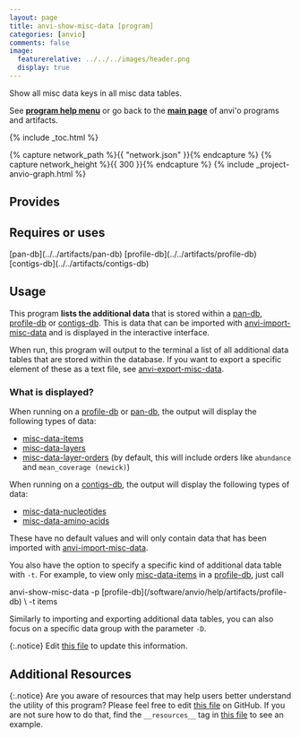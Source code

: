 ```yaml
---
layout: page
title: anvi-show-misc-data [program]
categories: [anvio]
comments: false
image:
  featurerelative: ../../../images/header.png
  display: true
---
```


Show all misc data keys in all misc data tables.

See **[program help menu](../../../vignette#anvi-show-misc-data)** or go back to the **[main page](../../)** of anvi'o programs and artifacts.


{% include _toc.html %}
<div id="svg" class="subnetwork"></div>
{% capture network_path %}{{ "network.json" }}{% endcapture %}
{% capture network_height %}{{ 300 }}{% endcapture %}
{% include _project-anvio-graph.html %}


## Provides

<p style="text-align: left" markdown="1"></p>

## Requires or uses

<p style="text-align: left" markdown="1"><span class="artifact-r">[pan-db](../../artifacts/pan-db)</span> <span class="artifact-r">[profile-db](../../artifacts/profile-db)</span> <span class="artifact-r">[contigs-db](../../artifacts/contigs-db)</span></p>

## Usage


This program **lists the additional data** that is stored within a <span class="artifact-n">[pan-db](/software/anvio/help/artifacts/pan-db)</span>, <span class="artifact-n">[profile-db](/software/anvio/help/artifacts/profile-db)</span> or <span class="artifact-n">[contigs-db](/software/anvio/help/artifacts/contigs-db)</span>. This is data that can be imported with <span class="artifact-n">[anvi-import-misc-data](/software/anvio/help/programs/anvi-import-misc-data)</span> and is displayed in the interactive interface. 

When run, this program will output to the terminal a list of all additional data tables that are stored within the database. If you want to export a specific element of these as a text file, see <span class="artifact-n">[anvi-export-misc-data](/software/anvio/help/programs/anvi-export-misc-data)</span>. 

### What is displayed? 

When running on a <span class="artifact-n">[profile-db](/software/anvio/help/artifacts/profile-db)</span> or <span class="artifact-n">[pan-db](/software/anvio/help/artifacts/pan-db)</span>, the output will display the following types of data:

- <span class="artifact-n">[misc-data-items](/software/anvio/help/artifacts/misc-data-items)</span> 
- <span class="artifact-n">[misc-data-layers](/software/anvio/help/artifacts/misc-data-layers)</span>
- <span class="artifact-n">[misc-data-layer-orders](/software/anvio/help/artifacts/misc-data-layer-orders)</span> (by default, this will include orders like `abundance` and `mean_coverage (newick)`)

When running on a <span class="artifact-n">[contigs-db](/software/anvio/help/artifacts/contigs-db)</span>, the output will display the following types of data:

- <span class="artifact-n">[misc-data-nucleotides](/software/anvio/help/artifacts/misc-data-nucleotides)</span> 
- <span class="artifact-n">[misc-data-amino-acids](/software/anvio/help/artifacts/misc-data-amino-acids)</span> 

These have no default values and will only contain data that has been imported with <span class="artifact-n">[anvi-import-misc-data](/software/anvio/help/programs/anvi-import-misc-data)</span>. 

You also have the option to specify a specific kind of additional data table with `-t`. For example, to view only <span class="artifact-n">[misc-data-items](/software/anvio/help/artifacts/misc-data-items)</span> in a <span class="artifact-n">[profile-db](/software/anvio/help/artifacts/profile-db)</span>, just call

<div class="codeblock" markdown="1">
anvi&#45;show&#45;misc&#45;data &#45;p <span class="artifact&#45;n">[profile&#45;db](/software/anvio/help/artifacts/profile&#45;db)</span> \
                    &#45;t items 
</div>

Similarly to importing and exporting additional data tables, you can also focus on a specific data group with the parameter `-D`.


{:.notice}
Edit [this file](https://github.com/merenlab/anvio/tree/master/anvio/docs/programs/anvi-show-misc-data.md) to update this information.


## Additional Resources



{:.notice}
Are you aware of resources that may help users better understand the utility of this program? Please feel free to edit [this file](https://github.com/merenlab/anvio/tree/master/bin/anvi-show-misc-data) on GitHub. If you are not sure how to do that, find the `__resources__` tag in [this file](https://github.com/merenlab/anvio/blob/master/bin/anvi-interactive) to see an example.

